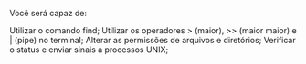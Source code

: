 Você será capaz de:

Utilizar o comando find;
Utilizar os operadores > (maior), >> (maior maior) e | (pipe) no terminal;
Alterar as permissões de arquivos e diretórios;
Verificar o status e enviar sinais a processos UNIX;
